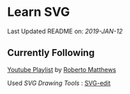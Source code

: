# Learn SVG 

Last Updated README on: *2019-JAN-12*

## Currently Following

[Youtube Playlist](https://www.youtube.com/watch?v=2IY-xTCFjiM&list=PLyrSJ7QS28q7gAnK1hacnoDkRzE9SQeHJ) by [Roberto Matthews](https://www.youtube.com/channel/UCuCSEj8vWEiyz1ZthraU-9g)

Used *SVG Drawing Tools* : [SVG-edit](https://svg-edit.github.io/svgedit/releases/latest/editor/svg-editor.html)
